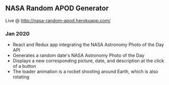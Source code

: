 ## NASA Random APOD Generator

Live @ http://nasa-random-apod.herokuapp.com/

### Jan 2020

* React and Redux app integrating the NASA Astronomy Photo of the Day API<br>
* Generates a random date's NASA Astronomy Photo of the Day<br>
* Displays a new corresponding picture, date, and description at the click of a button<br>
* The loader animation is a rocket shooting around Earth, which is also rotating <br>
